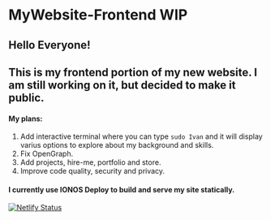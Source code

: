 # MyWebsite-Frontend WIP

## Hello Everyone! 
## This is my frontend portion of my new website. I am still working on it, but decided to make it public.

#### My plans:

1. Add interactive terminal where you can type ```sudo Ivan``` and it will display varius options to explore about my background and skills. 
2. Fix OpenGraph.
3. Add projects, hire-me, portfolio and store. 
4. Improve code quality, security and privacy.


#### I currently use IONOS Deploy to build and serve my site statically.

[![Netlify Status](https://api.netlify.com/api/v1/badges/25a53cfa-841b-4d9d-9555-722bd636d35f/deploy-status)](https://app.netlify.com/sites/dancing-daffodil-7bc3b7/deploys)
